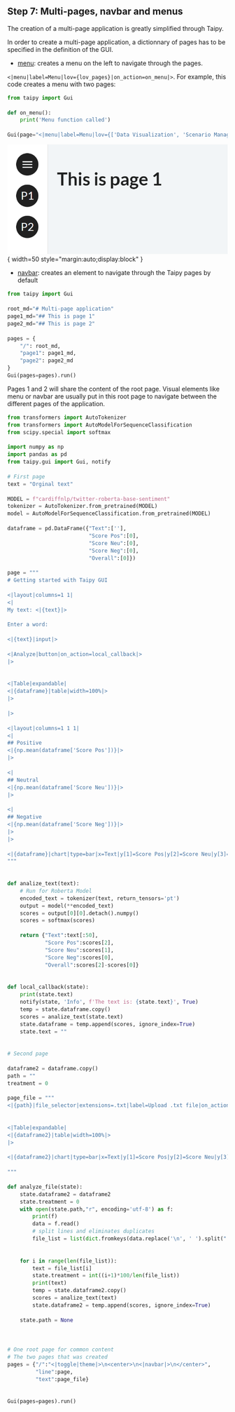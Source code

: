 ## Step 7: Multi-pages, navbar and menus

The creation of a multi-page application is greatly simplified through Taipy.

In order to create a multi-page application, a dictionnary of pages has to be specified in the definition of the GUI.


- [menu](https://docs.taipy.io/en/latest/manuals/gui/viselements/menu/): creates a menu on the left to navigate through the pages.

`<|menu|label=Menu|lov={lov_pages}|on_action=on_menu|>`. For example, this code creates a menu with two pages:

```python
from taipy import Gui

def on_menu():
    print('Menu function called')

Gui(page="<|menu|label=Menu|lov={['Data Visualization', 'Scenario Manager']}|on_action=on_menu|>").run()
```

![Menu](menu.png){ width=50 style="margin:auto;display:block" }

- [navbar](): creates an element to navigate through the Taipy pages by default



```python
from taipy import Gui

root_md="# Multi-page application"
page1_md="## This is page 1"
page2_md="## This is page 2"

pages = {
    "/": root_md,
    "page1": page1_md,
    "page2": page2_md
}
Gui(pages=pages).run()
```

Pages 1 and 2 will share the content of the root page. Visual elements like menu or navbar are usually put in this root page to navigate between the different pages of the application.

```python
from transformers import AutoTokenizer
from transformers import AutoModelForSequenceClassification
from scipy.special import softmax

import numpy as np
import pandas as pd 
from taipy.gui import Gui, notify

# First page
text = "Orginal text"

MODEL = f"cardiffnlp/twitter-roberta-base-sentiment"
tokenizer = AutoTokenizer.from_pretrained(MODEL)
model = AutoModelForSequenceClassification.from_pretrained(MODEL)

dataframe = pd.DataFrame({"Text":[''],
                          "Score Pos":[0],
                          "Score Neu":[0],
                          "Score Neg":[0],
                          "Overall":[0]})

page = """
# Getting started with Taipy GUI

<|layout|columns=1 1|
<|
My text: <|{text}|>

Enter a word:

<|{text}|input|>

<|Analyze|button|on_action=local_callback|>
|>


<|Table|expandable|
<|{dataframe}|table|width=100%|>
|>

|>

<|layout|columns=1 1 1|
<|
## Positive
<|{np.mean(dataframe['Score Pos'])}|>
|>

<|
## Neutral
<|{np.mean(dataframe['Score Neu'])}|>
|>

<|
## Negative
<|{np.mean(dataframe['Score Neg'])}|>
|>
|>

<|{dataframe}|chart|type=bar|x=Text|y[1]=Score Pos|y[2]=Score Neu|y[3]=Score Neg|y[4]=Overall|color[1]=green|color[2]=grey|color[3]=red|type[4]=line|>
"""


def analize_text(text):
    # Run for Roberta Model
    encoded_text = tokenizer(text, return_tensors='pt')
    output = model(**encoded_text)
    scores = output[0][0].detach().numpy()
    scores = softmax(scores)
    
    return {"Text":text[:50],
            "Score Pos":scores[2],
            "Score Neu":scores[1],
            "Score Neg":scores[0],
            "Overall":scores[2]-scores[0]}


def local_callback(state):
    print(state.text)
    notify(state, 'Info', f'The text is: {state.text}', True)
    temp = state.dataframe.copy()
    scores = analize_text(state.text)
    state.dataframe = temp.append(scores, ignore_index=True)
    state.text = ""


# Second page

dataframe2 = dataframe.copy()
path = ""
treatment = 0

page_file = """
<|{path}|file_selector|extensions=.txt|label=Upload .txt file|on_action=analyze_file|> <|{f'Downloading {treatment}%...'}|>


<|Table|expandable|
<|{dataframe2}|table|width=100%|>
|>

<|{dataframe2}|chart|type=bar|x=Text|y[1]=Score Pos|y[2]=Score Neu|y[3]=Score Neg|y[4]=Overall|color[1]=green|color[2]=grey|color[3]=red|type[4]=line|height=800px|>

"""

def analyze_file(state):
    state.dataframe2 = dataframe2
    state.treatment = 0
    with open(state.path,"r", encoding='utf-8') as f:
        print(f)
        data = f.read()
        # split lines and eliminates duplicates
        file_list = list(dict.fromkeys(data.replace('\n', ' ').split(".")[:-1]))
    
    
    for i in range(len(file_list)):
        text = file_list[i]
        state.treatment = int((i+1)*100/len(file_list))
        print(text)
        temp = state.dataframe2.copy()
        scores = analize_text(text)
        state.dataframe2 = temp.append(scores, ignore_index=True)
        
    state.path = None
    


# One root page for common content
# The two pages that was created
pages = {"/":"<|toggle|theme|>\n<center>\n<|navbar|>\n</center>",
         "line":page,
         "text":page_file}


Gui(pages=pages).run()
```
